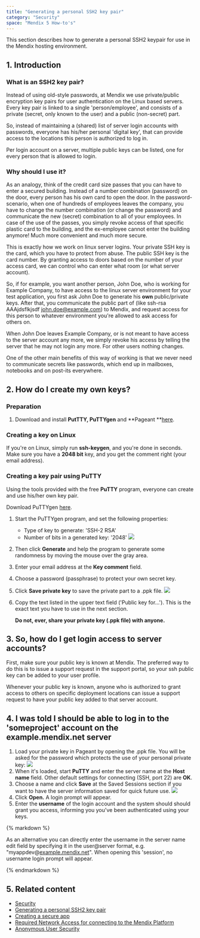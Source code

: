 ```yaml
---
title: "Generating a personal SSH2 key pair"
category: "Security"
space: "Mendix 5 How-to's"
---
```


This section describes how to generate a personal SSH2 keypair for use in the Mendix hosting environment.

## 1. Introduction

### What is an SSH2 key pair?

Instead of using old-style passwords, at Mendix we use private/public encryption key pairs for user authentication on the Linux based servers. Every key pair is linked to a single 'person/employee', and consists of a private (secret, only known to the user) and a public (non-secret) part.

So, instead of maintaining a (shared) list of server login accounts with passwords, everyone has his/her personal 'digital key', that can provide access to the locations this person is authorized to log in.

Per login account on a server, multiple public keys can be listed, one for every person that is allowed to login.

### Why should I use it?

As an analogy, think of the credit card size passes that you can have to enter a secured building. Instead of a number combination (password) on the door, every person has his own card to open the door. In the password-scenario, when one of hundreds of employees leaves the company, you have to change the number combination (or change the password) and communicate the new (secret) combination to all of your employees. In case of the use of the passes, you simply revoke access of that specific plastic card to the building, and the ex-employee cannot enter the building anymore! Much more convenient and much more secure.

This is exactly how we work on linux server logins. Your private SSH key is the card, which you have to protect from abuse. The public SSH key is the card number. By granting access to doors based on the number of your access card, we can control who can enter what room (or what server account).

So, if for example, you want another person, John Doe, who is working for Example Company, to have access to the linux server environment for your test application, you first ask John Doe to generate his **own** public/private keys. After that, you communicate the public part of (like ssh-rsa AAAjdsflkjsdf john.doe@example.com) to Mendix, and request access for this person to whatever environment you're allowed to ask access for others on.

When John Doe leaves Example Company, or is not meant to have access to the server account any more, we simply revoke his access by telling the server that he may not login any more. For other users nothing changes.

One of the other main benefits of this way of working is that we never need to communicate secrets like passwords, which end up in mailboxes, notebooks and on post-its everywhere.

## 2\. How do I create my own keys?

### Preparation

1.  Download and install **PutTTY, PuTTYgen** and **Pageant **[here](http://www.chiark.greenend.org.uk/~sgtatham/putty/download.html).

### Creating a key on Linux

If you're on Linux, simply run **ssh-keygen**, and you're done in seconds. Make sure you have a **2048 bit** key, and you get the comment right (your email address).

### Creating a key pair using PuTTY

Using the tools provided with the free **PuTTY** program, everyone can create and use his/her own key pair.

Download PuTTYgen [here](http://www.chiark.greenend.org.uk/~sgtatham/putty/download.html).

1.  Start the PuTTYgen program, and set the following properties:

    *   Type of key to generate: 'SSH-2 RSA'
    *   Number of bits in a generated key: '2048'
        ![](attachments/2949159/13402538.png)

2.  Then click **Generate** and help the program to generate some randomness by moving the mouse over the gray area.
3.  Enter your email address at the **Key comment** field.
4.  Choose a password (passphrase) to protect your own secret key.
5.  Click **Save private key** to save the private part to a .ppk file.
    ![](attachments/2949159/13402539.png) 
6.  Copy the text listed in the upper text field ('Public key for...'). This is the exact text you have to use in the next section.

    **Do not, ever, share your private key (.ppk file) with anyone.**

## 3\. So, how do I get login access to server accounts?

First, make sure your public key is known at Mendix. The preferred way to do this is to issue a support request in the support portal, so your ssh public key can be added to your user profile.

Whenever your public key is known, anyone who is authorized to grant access to others on specific deployment locations can issue a support request to have your public key added to that server account.

## 4\. I was told I should be able to log in to the 'someproject' account on the example.mendix.net server

1. Load your private key in Pageant by opening the .ppk file. You will be asked for the password which protects the use of your personal private key:
    ![](attachments/2949159/13402540.png)
2. When it's loaded, start **PuTTY** and enter the server name at the **Host name** field. Other default settings for connecting (SSH, port 22) are **OK**.
3.  Choose a name and click **Save** at the Saved Sessions section if you want to have the server information saved for quick future use.
    ![](attachments/2949159/13402541.png) 
4.  Click **Open.** A login prompt will appear.
5.  Enter the **username** of the login account and the system should should grant you access, informing you you've been authenticated using your keys.

<div class="alert alert-info">{% markdown %}

As an alternative you can directly enter the username in the server name edit field by specifying it in the user@server format, e.g. "myappdev@[example.mendix.net](http://example.mendix.net)". When opening this 'session', no username login prompt will appear.

{% endmarkdown %}</div>

## 5\. Related content

*   [Security](security)
*   [Generating a personal SSH2 key pair](generating-a-personal-ssh2-key-pair)
*   [Creating a secure app](creating-a-secure-app)
*   [Required Network Access for connecting to the Mendix Platform](/support/required-network-access-for-connecting-to-the-mendix-platform)
*   [Anonymous User Security](anonymous-user-security)
